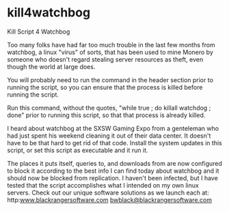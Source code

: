 # kill4watchbog
Kill Script 4 Watchbog

Too many folks have had far too much trouble in the last few months from watchbog, a linux "virus" of sorts, that has been used to mine Monero by someone who doesn't regard stealing server resources as theft, even though the world at large does.

You will probably need to run the command in the header section prior to running the script, so you can ensure that the process is killed before running the script.

Run this command, without the quotes, "while true ; do killall watchdog ; done" prior to running this script, so that that process is already killed.

I heard about watchbog at the SXSW Gaming Expo from a genteleman who had just spent his weekend cleaning it out of their data center. It doesn't have to be that hard to get rid of that code. Install the system updates in this script, or set this script as executable and it run it.

The places it puts itself, queries to, and downloads from are now configured to block it according to the best info I can find today about watchbog and it should now be blocked from replication. I haven't been infected, but I have tested that the script accomplishes what I intended on my own linux servers. Check out our unique software solutions as we launch each at:
http:www.blackrangersoftware.com
bwblack@blackrangersoftware.com
